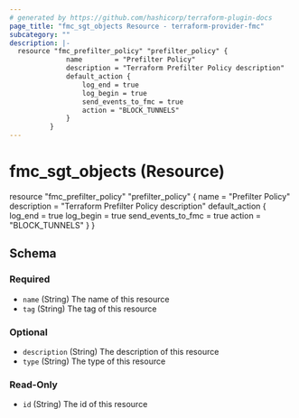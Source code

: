 ```yaml
---
# generated by https://github.com/hashicorp/terraform-plugin-docs
page_title: "fmc_sgt_objects Resource - terraform-provider-fmc"
subcategory: ""
description: |-
  resource "fmc_prefilter_policy" "prefilter_policy" {
              name        = "Prefilter Policy"
              description = "Terraform Prefilter Policy description"
              default_action { 
                  log_end = true
                  log_begin = true
                  send_events_to_fmc = true
                  action = "BLOCK_TUNNELS"
              }
          }
---
```


# fmc_sgt_objects (Resource)

resource "fmc_prefilter_policy" "prefilter_policy" {
				name        = "Prefilter Policy"
				description = "Terraform Prefilter Policy description"
				default_action { 
					log_end = true
					log_begin = true
					send_events_to_fmc = true
					action = "BLOCK_TUNNELS"
				}
			}



<!-- schema generated by tfplugindocs -->
## Schema

### Required

- `name` (String) The name of this resource
- `tag` (String) The tag of this resource

### Optional

- `description` (String) The description of this resource
- `type` (String) The type of this resource

### Read-Only

- `id` (String) The id of this resource


